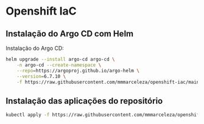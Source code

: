 # Openshift IaC

## Instalação do Argo CD com Helm

Instalação do Argo CD:

```bash
helm upgrade --install argo-cd argo-cd \
    -n argo-cd --create-namespace \
    --repo=https://argoproj.github.io/argo-helm \
    --version=6.7.10 \
    -f https://raw.githubusercontent.com/mmmarceleza/openshift-iac/main/argocd/values.yaml
```

## Instalação das aplicações do repositório

```bash
kubectl apply -f https://raw.githubusercontent.com/mmmarceleza/openshift-iac/main/clusters/ocp-hml/ocp-hml-application.yaml
```
